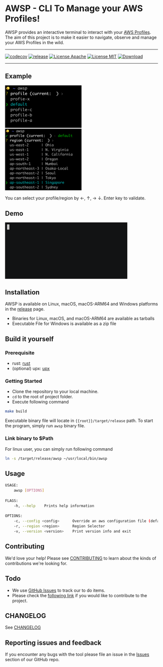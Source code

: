 # AWSP - CLI To Manage your AWS Profiles!

AWSP provides an interactive terminal to interact with your [AWS Profiles](https://docs.aws.amazon.com/cli/latest/userguide/cli-configure-profiles.html). The aim of this project is to make it easier to navigate, observe and manage your AWS Profiles in the wild.

---
[![codecov](https://codecov.io/gh/kubeopsskills/awsp/branch/beta/graph/badge.svg?token=5VBFYN3BBH)](https://codecov.io/gh/kubeopsskills/awsp)
[![release](https://img.shields.io/github/v/release/kubeopsskills/awsp?logo=awsp)](https://github.com/kubeopsskills/awsp/releases)
[![License Apache](https://img.shields.io/badge/License-Apache%202.0-blue.svg)](https://github.com/kubeopsskills/awsp/blob/beta/LICENSE-APACHE)
[![License MIT](https://img.shields.io/badge/license-MIT-green?label=License)](https://github.com/kubeopsskills/awsp/blob/beta/LICENSE-MIT)
[![Download](https://img.shields.io/github/downloads/kubeopsskills/awsp/total)](https://github.com/kubeopsskills/awsp/releases)

---

## Example

<img src="./assets/images/select-profile.png" width="50%">
<img src="./assets/images/select-region.png" width="50%">

You can select your profile/region by ←, ↑, → ↓. Enter key to validate.

## Demo

<img src="./assets/images/demo.gif"  width="80%">

## Installation

AWSP is available on Linux, macOS, macOS-ARM64 and Windows platforms in the [release](https://github.com/kubeopsskills/awsp/releases) page.

- Binaries for Linux, macOS, and macOS-ARM64 are available as tarballs
- Executable File for Windows is available as a zip file

## Build it yourself

### Prerequisite

- rust: [rust](https://www.rust-lang.org/tools/install)
- (optional) upx: [upx](https://upx.github.io/)

### Getting Started

- Clone the repository to your local machine.
- `cd` to the root of project folder.
- Execute following command

```bash
make build
```

Executable binary file will locate in `{{root}}/target/release` path. To start the program, simply run `awsp` binary file.

### Link binary to $Path

For linux user, you can simply run following command

```bash
ln -s /target/release/awsp ~/usr/local/bin/awsp
```

## Usage

```bash
USAGE:
    awsp [OPTIONS]

FLAGS:
    -h, --help    Prints help information

OPTIONS:
    -c, --config <config>      Override an aws configuration file (default = ~/.aws/config)
    -r, --region <region>      Region Selector
    -v, --version <version>    Print version info and exit
```

## Contributing

We'd love your help! Please see [CONTRIBUTING][contrib] to learn about the
kinds of contributions we're looking for.

## Todo

- We use [GitHub Issues][github-issue] to track our to do items.
- Please check the [following link][follow] if you would like to contribute to the project.

## CHANGELOG

See [CHANGELOG][changelog]

## Reporting issues and feedback

If you encounter any bugs with the tool please file an issue in the [Issues](https://github.com/kubeopsskills/awsp/issues) section of our GitHub repo.

[contrib]: ./CONTRIBUTING.md
[follow]: ./CONTRIBUTING.md
[changelog]: ./CHANGELOG.md
[github-issue]: https://github.com/kubeopsskills/awsp/issues/new